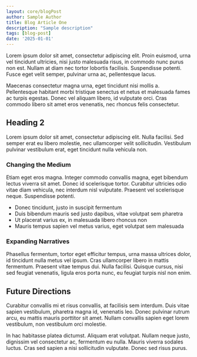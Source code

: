 ```yaml
---
layout: core/blogPost
author: Sample Author
title: Blog Article One
description: "Sample description"
tags: [blog-post]
date: '2025-01-01'
---
```


Lorem ipsum dolor sit amet, consectetur adipiscing elit. Proin euismod, urna vel tincidunt ultricies, nisi justo malesuada risus, in commodo nunc purus non est. Nullam at diam nec tortor lobortis facilisis. Suspendisse potenti. Fusce eget velit semper, pulvinar urna ac, pellentesque lacus.

Maecenas consectetur magna urna, eget tincidunt nisi mollis a. Pellentesque habitant morbi tristique senectus et netus et malesuada fames ac turpis egestas. Donec vel aliquam libero, id vulputate orci. Cras commodo libero sit amet eros venenatis, nec rhoncus felis consectetur.

## Heading 2

Lorem ipsum dolor sit amet, consectetur adipiscing elit. Nulla facilisi. Sed semper erat eu libero molestie, nec ullamcorper velit sollicitudin. Vestibulum pulvinar vestibulum erat, eget tincidunt nulla vehicula non.

### Changing the Medium

Etiam eget eros magna. Integer commodo convallis magna, eget bibendum lectus viverra sit amet. Donec id scelerisque tortor. Curabitur ultricies odio vitae diam vehicula, nec interdum nisl vulputate. Praesent vel scelerisque neque. Suspendisse potenti.

- Donec tincidunt, justo in suscipit fermentum
- Duis bibendum mauris sed justo dapibus, vitae volutpat sem pharetra
- Ut placerat varius ex, in malesuada libero rhoncus non
- Mauris tempus sapien vel metus varius, eget volutpat sem malesuada

### Expanding Narratives

Phasellus fermentum, tortor eget efficitur tempus, urna massa ultrices dolor, id tincidunt nulla metus vel ipsum. Cras ullamcorper libero in mattis fermentum. Praesent vitae tempus dui. Nulla facilisi. Quisque cursus, nisi sed feugiat venenatis, ligula eros porta nunc, eu feugiat turpis nisl non enim.

## Future Directions

Curabitur convallis mi et risus convallis, at facilisis sem interdum. Duis vitae sapien vestibulum, pharetra magna id, venenatis leo. Donec pulvinar rutrum arcu, eu mattis mauris porttitor sit amet. Nullam convallis sapien eget lorem vestibulum, non vestibulum orci molestie.

In hac habitasse platea dictumst. Aliquam erat volutpat. Nullam neque justo, dignissim vel consectetur ac, fermentum eu nulla. Mauris viverra sodales luctus. Cras sed sapien a nisi sollicitudin vulputate. Donec sed risus purus.
